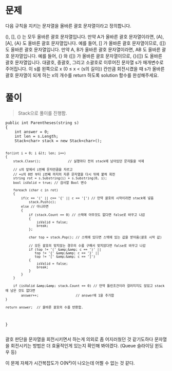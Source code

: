 <h1 id="문제">문제</h1>
<p>다음 규칙을 지키는 문자열을 올바른 괄호 문자열이라고 정의합니다.</p>
<p>(), [], {} 는 모두 올바른 괄호 문자열입니다.
만약 A가 올바른 괄호 문자열이라면, (A), [A], {A} 도 올바른 괄호 문자열입니다. 예를 들어, [] 가 올바른 괄호 문자열이므로, ([]) 도 올바른 괄호 문자열입니다.
만약 A, B가 올바른 괄호 문자열이라면, AB 도 올바른 괄호 문자열입니다. 예를 들어, {} 와 ([]) 가 올바른 괄호 문자열이므로, {}([]) 도 올바른 괄호 문자열입니다.
대괄호, 중괄호, 그리고 소괄호로 이루어진 문자열 s가 매개변수로 주어집니다. 이 s를 왼쪽으로 x (0 ≤ x &lt; (s의 길이)) 칸만큼 회전시켰을 때 s가 올바른 괄호 문자열이 되게 하는 x의 개수를 return 하도록 solution 함수를 완성해주세요.</p>
<h1 id="풀이">풀이</h1>
<blockquote>
<p>Stack으로 풀이를 진행함.</p>
</blockquote>
<pre><code class="language-cs">public int Parentheses(string s)
{
    int answer = 0;
    int len = s.Length;
    Stack&lt;char&gt; stack = new Stack&lt;char&gt;();

    for(int i = 0; i &lt; len; i++)
    {
        stack.Clear();              // 실행마다 전의 stack에 남아있던 문자들을 삭제

        // s의 앞에서 i번째 문자만큼을 자르고 
        // +s의 0번 부터 i번째 까지의 자른 문자열을 다시 뒤에 붙혀 회전
        string rot = s.Substring(i) + s.Substring(0, i);
        bool isValid = true; // 검사할 Bool 변수

        foreach (char c in rot)
        {
            if(c == '(' || c== '{' || c == '[') // 만약 괄호의 시작이라면 stack에 넣음
                stack.Push(c);
            else // 아니라면
            {
                if (stack.Count == 0) // 스텍에 아무것도 없다면 false로 바꾸고 나감
                {
                    isValid = false;
                    break;
                };

                char top = stack.Pop(); // 스텍에 있다면 스텍에 있는 값을 받아옴(괄호 시작 값)

                // 모든 괄호의 맞지않는 경우의 수를 구해서 맞지않다면 false로 바꾸고 나감
                if (top != '(' &amp;&amp; c == ')' ||
                   top != '{' &amp;&amp; c == '}' ||
                   top != '[' &amp;&amp; c == ']')
                {
                    isValid = false;
                    break;
                }
            }
        }

        if (isValid &amp;&amp; stack.Count == 0) // 만약 틀린조건이라 걸러지지도 않았고 stack에 남은 것도 없다면
            answer++;                   // answer에 1을 추가함
    }                

    return answer;  // 올바른 괄호의 수를 반환함.
}</code></pre>
<p>괄호 판단을 문자열을 회전시키면서 하는게 의외로 좀 어지러웠던 것 같기도하다
문자열을 회전시키는 방법은 더 효율적인게 있는지 확인해 봐야겠다.
(Queue 슬라이딩 윈도우 등)</p>
<p>이 문제 자체가 시간복잡도가 O(N²)이 나오는데 어쩔 수 없는 것 같다.</p>